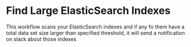 # Find Large ElasticSearch Indexes

This workflow scans your ElasticSearch indexes and if any fo them have a total data set size larger than specified threshold, it will send a notification on slack about those indexes



